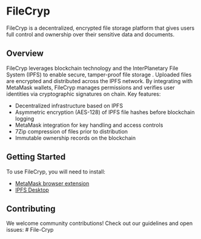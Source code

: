 # FileCryp
FileCryp is a decentralized, encrypted file storage platform that gives users full control and ownership over their sensitive data and documents. 



## Overview
FileCryp leverages blockchain technology and the InterPlanetary File System (IPFS) to enable secure, tamper-proof file storage . Uploaded files are encrypted and distributed across the IPFS network. By integrating with MetaMask wallets, FileCryp manages permissions and verifies user identities via cryptographic signatures on chain.
Key features:
- Decentralized infrastructure based on IPFS
- Asymmetric encryption (AES-128) of IPFS file hashes before blockchain logging 
- MetaMask integration for key handling and access controls
- 7Zip compression of files prior to distribution
- Immutable ownership records on the blockchain

## Getting Started
To use FileCryp, you will need to install:
- [MetaMask browser extension](https://metamask.io/)
- [IPFS Desktop](https://ipns://ipfs.tech/) 


## Contributing
We welcome community contributions! Check out our guidelines and open issues:
#   F i l e - C r y p 
 
 
